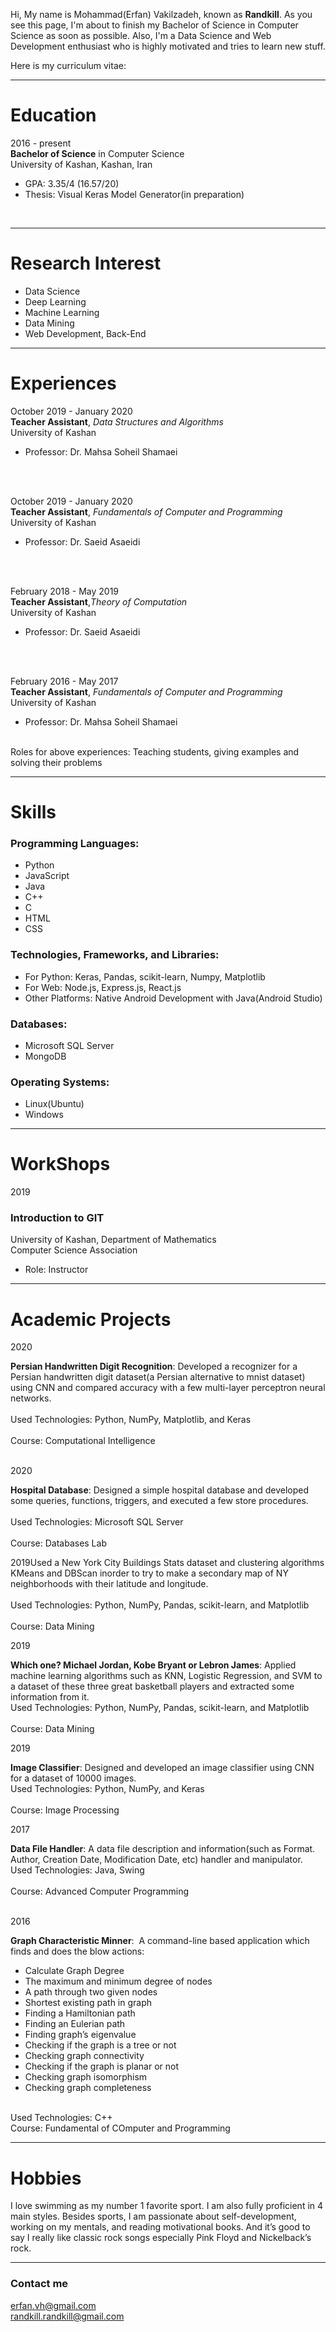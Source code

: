 Hi, My name is Mohammad(Erfan) Vakilzadeh, known as **Randkill**. As you see this page, I'm about to finish my Bachelor of Science in Computer Science as soon as possible. Also, I'm a Data Science and Web Development enthusiast who is highly motivated and tries to learn new stuff.

Here is my curriculum vitae:

---
# **Education**

2016 - present
<br>
**Bachelor of Science**​ in Computer Science
<br>
University of Kashan, Kashan, Iran
  * GPA: 3.35/4 (16.57/20)
  * Thesis: Visual Keras Model Generator(in preparation)
<br>

---
# **Research Interest**
* Data Science
* Deep Learning
* Machine Learning
* Data Mining
* Web Development, Back-End

---
# **Experiences**



October 2019 - January 2020
<br>
**Teacher Assistant**, *Data Structures and Algorithms*
<br>
University of Kashan
* Professor: Dr. Mahsa Soheil Shamaei
<br>
<br>

October 2019 - January 2020
<br>
**Teacher Assistant**, *Fundamentals of Computer and Programming*
<br>
University of Kashan
* Professor: Dr. Saeid Asaeidi
<br>
<br>

February 2018 - May 2019
<br>
**Teacher Assistant**,​ *Theory of Computation*
<br>
University of Kashan
* Professor: Dr. Saeid Asaeidi
<br>
<br>

February 2016 - May 2017
<br>
**Teacher Assistant**, ​ *Fundamentals of Computer and Programming*
<br>
University of Kashan
* Professor: Dr. Mahsa Soheil Shamaei

<br>
Roles for above experiences: Teaching students, giving examples and solving their problems
<br>

---
# Skills
### Programming Languages:
* Python
* JavaScript
* Java
* C++
* C
* HTML
* CSS


### Technologies, Frameworks, and Libraries:
* For Python: Keras, Pandas, scikit-learn, Numpy, Matplotlib
* For Web: Node.js, Express.js, React.js
* Other Platforms: Native Android Development with Java(Android Studio)


### Databases:
* Microsoft SQL Server
* MongoDB

### Operating Systems:
* Linux(​Ubuntu)
* Windows

---
# WorkShops
2019

### Introduction to GIT
University of Kashan, Department of Mathematics
<br>
Computer Science Association
* Role: Instructor


---
# Academic Projects

2020

**Persian Handwritten Digit Recognition​**: Developed a recognizer for a Persian handwritten digit dataset(a Persian alternative to mnist dataset) using CNN and compared accuracy with a few multi-layer perceptron neural networks.		
<br>
Used Technologies: Python, NumPy, Matplotlib, and Keras 				
<br>
Course: Computational Intelligence
<br>

<br>
2020
<br>

**Hospital Database​**:  Designed a simple hospital database and developed some queries, functions, triggers, and executed a few store procedures.			
<br>
Used Technologies: Microsoft SQL Server							
<br>
Course: Databases Lab
<br>


2019Used a New York City Buildings Stats dataset and clustering algorithms KMeans and DBScan inorder to try to make a secondary map of NY neighborhoods with their latitude and longitude.		
<br>
Used Technologies: Python, NumPy, Pandas, scikit-learn, and Matplotlib      			
<br>
Course: Data Mining
<br>

2019
<br>

**Which one? Michael Jordan, Kobe Bryant or Lebron James​**: Applied machine learning algorithms such as KNN, Logistic Regression, and SVM to a dataset of these three great basketball players and extracted some information from it.
<br>
Used Technologies: Python, NumPy, Pandas, scikit-learn, and Matplotlib      			
<br>
Course: Data Mining
<br>

2019
<br>

**Image Classifier**: ​Designed and developed an image classifier using CNN for a dataset of 10000 images.
<br>
Used Technologies: Python, NumPy, and Keras				 		
<br>
Course: Image Processing
<br>

2017
<br>

**Data File Handler​**: A data file description and information(such as Format. Author, Creation Date, Modification Date, etc) handler and manipulator.
<br>
Used Technologies: Java, Swing								
<br>
Course: Advanced Computer Programming	
<br>

2016
<br>

**Graph Characteristic Minner**: ​ A command-line based application which finds and does the blow actions:

* Calculate Graph Degree
* The maximum and minimum degree of nodes
* A path through two given nodes
* Shortest existing path in graph
* Finding a Hamiltonian path
* Finding an Eulerian path
* Finding graph’s eigenvalue
* Checking if the graph is a tree or not
* Checking graph connectivity
* Checking if the graph is planar or not
* Checking graph isomorphism
* Checking graph completeness

<br>
Used Technologies: C++ 										
<br>
Course: Fundamental of COmputer and Programming
<br>

---


# Hobbies
I love swimming as my number 1 favorite sport. I am also fully proficient in 4 main styles. Besides sports, I am passionate about self-development, working on my mentals, and reading motivational books. And it’s good to say I really like classic rock songs especially Pink Floyd and Nickelback’s rock.


---

### Contact me

[erfan.vh@gmail.com](mailto:erfan.vh@gmail.com)
<br>
[randkill.randkill@gmail.com](mailto:randkill.randkill@gmail.com)
